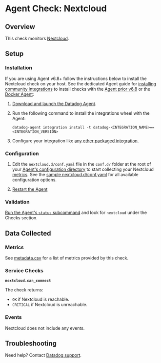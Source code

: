 # Agent Check: Nextcloud

## Overview

This check monitors [Nextcloud][1].

## Setup

### Installation

If you are using Agent v6.8+ follow the instructions below to install the Nextcloud check on your host. See the dedicated Agent guide for [installing community integrations][2] to install checks with the [Agent prior v6.8][3] or the [Docker Agent][4]:

1. [Download and launch the Datadog Agent][5].
2. Run the following command to install the integrations wheel with the Agent:

   ```shell
   datadog-agent integration install -t datadog-<INTEGRATION_NAME>==<INTEGRATION_VERSION>
   ```

3. Configure your integration like [any other packaged integration][6].

### Configuration

1. Edit the `nextcloud.d/conf.yaml` file in the `conf.d/` folder at the root of your [Agent's configuration directory][7] to start collecting your Nextcloud [metrics](#metrics). See the [sample nextcloud.d/conf.yaml][8] for all available configuration options.

2. [Restart the Agent][9]

### Validation

[Run the Agent's `status` subcommand][10] and look for `nextcloud` under the Checks section.

## Data Collected

### Metrics

See [metadata.csv][11] for a list of metrics provided by this check.

### Service Checks

**`nextcloud.can_connect`**

The check returns:

- `OK` if Nextcloud is reachable.
- `CRITICAL` if Nextcloud is unreachable.

### Events

Nextcloud does not include any events.

## Troubleshooting

Need help? Contact [Datadog support][12].

[1]: https://nextcloud.com
[2]: https://docs.datadoghq.com/agent/guide/community-integrations-installation-with-docker-agent/
[3]: https://docs.datadoghq.com/agent/guide/community-integrations-installation-with-docker-agent/?tab=agentpriorto68
[4]: https://docs.datadoghq.com/agent/guide/community-integrations-installation-with-docker-agent/?tab=docker
[5]: https://app.datadoghq.com/account/settings#agent
[6]: https://docs.datadoghq.com/getting_started/integrations/
[7]: https://docs.datadoghq.com/agent/guide/agent-configuration-files/#agent-configuration-directory
[8]: https://github.com/DataDog/integrations-extras/blob/master/nextcloud/datadog_checks/nextcloud/data/conf.yaml.example
[9]: https://docs.datadoghq.com/agent/guide/agent-commands/#start-stop-and-restart-the-agent
[10]: https://docs.datadoghq.com/agent/guide/agent-commands/#service-status
[11]: https://github.com/DataDog/integrations-extras/blob/master/nextcloud/metadata.csv
[12]: https://docs.datadoghq.com/help/

